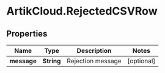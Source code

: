 # ArtikCloud.RejectedCSVRow

## Properties
Name | Type | Description | Notes
------------ | ------------- | ------------- | -------------
**message** | **String** | Rejection message | [optional] 


